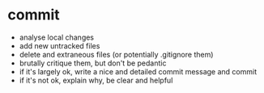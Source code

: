 # commit

- analyse local changes
- add new untracked files
- delete and extraneous files (or potentially .gitignore them)
- brutally critique them, but don't be pedantic
- if it's largely ok, write a nice and detailed commit message and commit
- if it's not ok, explain why, be clear and helpful

